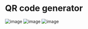 # QR code generator
![image](https://github.com/user-attachments/assets/1d3d3598-d8b6-44f8-8a4c-d941c845517d)
![image](https://github.com/user-attachments/assets/528a388a-e671-4ec5-bf90-351f307c81c5)
![image](https://github.com/user-attachments/assets/2fa9278a-0b47-45db-a5ab-a68e8d7b2586)
